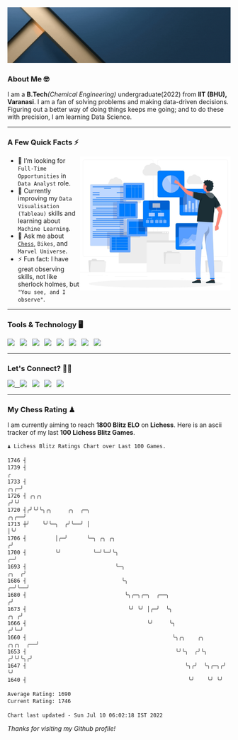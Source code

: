   <img src= "https://github.com/Laxman-Lakhan/Laxman-Lakhan/blob/master/Assets/Header.gif">

### About Me 🤓

I am a **B.Tech**_(Chemical Engineering)_ undergraduate(2022) from **IIT (BHU), Varanasi**. I am a fan of solving problems and making data-driven decisions. Figuring out a better way of doing things keeps me going; and to do these with precision, I am learning Data Science.

---

### A Few Quick Facts ⚡️
<img align="right" alt="Coding" width="340" src="https://github.com/Laxman-Lakhan/Laxman-Lakhan/blob/master/Assets/Data_Vector.jpg">   

- 🤝 I’m looking for `Full-Time Opportunities` in `Data Analyst` role.
- 📖 Currently improving my `Data Visualisation (Tableau)` skills and learning about `Machine Learning`.
- 💬 Ask me about [`Chess`](https://lichess.org/@/YourKingIsInDanger), `Bikes`, and `Marvel Universe`.
- ⚡️ Fun fact: I have great observing skills, not like sherlock holmes, but `"You see, and I observe"`.

---
### Tools & Technology 🖥

<img src="https://img.shields.io/badge/Python-white?logo=Python&logoColor=ColorName&style=ShieldStyle" /> &nbsp;
<img src="https://img.shields.io/badge/MySQL-white?logo=MySQL&logoColor=ColorName&style=ShieldStyle" /> &nbsp;
<img src="https://img.shields.io/badge/Tableau-white?logo=Tableau&logoColor=ColorName&style=ShieldStyle" /> &nbsp;
<img src="https://img.shields.io/badge/Excel-white?logo=Microsoft+Excel&logoColor=196F3D&style=ShieldStyle" /> &nbsp;
<img src="https://img.shields.io/badge/Jupyter-white?logo=Jupyter&logoColor=ColorName&style=ShieldStyle" /> &nbsp;
<img src="https://img.shields.io/badge/pandas-white?logo=Pandas&logoColor=000080&style=ShieldStyle" /> &nbsp;
<img src="https://img.shields.io/badge/numpy-white?logo=Numpy&logoColor=85C1E9&style=ShieldStyle" /> &nbsp;
<img src="https://img.shields.io/badge/scikit learn-white?logo=Scikit+Learn&logoColor=ColorName&style=ShieldStyle" /> &nbsp;



---

### Let's Connect? 🫳🏻

<a href="mailto:laxmansingh.lakhan@gmail.com"> <img src="https://img.icons8.com/fluent/48/000000/gmail.png" width="3.5%"/> &nbsp;
[<img src="https://img.icons8.com/color/48/000000/linkedin.png" width="3.5%"/>](https://www.linkedin.com/in/laxman-lakhan/)  &nbsp;
[<img src="https://img.icons8.com/fluent/48/000000/facebook-new.png" width="3.5%"/>](https://www.facebook.com/s.laxmanlakhan/)  &nbsp;
[<img src="https://img.icons8.com/fluent/48/000000/instagram-new.png" width="3.5%"/>](https://www.instagram.com/laxman.lakhan/)  &nbsp;
[<img src="https://img.icons8.com/color/48/000000/twitter.png" width="3.5%"/>](https://twitter.com/laxman__lakhan)  &nbsp;

 ---
  
### My Chess Rating ♟
  
I am currently aiming to reach **1800 Blitz ELO** on **Lichess**. Here is an ascii tracker of my last **100 Lichess Blitz Games**.

  ```
  ♟︎ 𝙻𝚒𝚌𝚑𝚎𝚜𝚜 𝙱𝚕𝚒𝚝𝚣 𝚁𝚊𝚝𝚒𝚗𝚐𝚜 𝙲𝚑𝚊𝚛𝚝 𝚘𝚟𝚎𝚛 𝙻𝚊𝚜𝚝 𝟷00 𝙶𝚊𝚖𝚎𝚜.
  
1746 ┤
1739 ┤                                                                                                  ╭
1733 ┤                                                                                              ╭╮╭─╯
1726 ┤ ╭╮╭╮                                                                                        ╭╯╰╯
1720 ┤╭╯╰╯╰╮╭╮     ╭╮  ╭─╮                                                                    ╭╮╭──╯
1713 ┼╯    ╰╯╰─╮  ╭╯╰──╯ │                                                                    │╰╯
1706 ┤         │╭─╯      ╰─╮ ╭╮ ╭╮                                                           ╭╯
1700 ┤         ╰╯          ╰─╯╰─╯╰╮                                                        ╭─╯
1693 ┤                            ╰─╮                                                 ╭╮  ╭╯
1686 ┤                              ╰╮                                              ╭─╯╰──╯
1680 ┤                               ╰╮╭─╮╭─╮  ╭──╮                                ╭╯
1673 ┤                                ╰╯ ╰╯ │╭─╯  ╰╮                           ╭╮ ╭╯
1666 ┤                                      ╰╯     ╰╮                         ╭╯╰─╯
1660 ┤                                              ╰╮╭╮    ╭╮       ╭╮╭╮  ╭──╯
1653 ┤                                               ╰╯╰╮  ╭╯╰╮     ╭╯╰╯╰╮╭╯
1647 ┤                                                  ╰╮╭╯  ╰╮╭─╮╭╯    ╰╯
1640 ┤                                                   ╰╯    ╰╯ ╰╯ 

Average Rating: 1690
Current Rating: 1746

Chart last updated - Sun Jul 10 06:02:18 IST 2022  
  ```
  
  
*Thanks for visiting my Github profile!*
